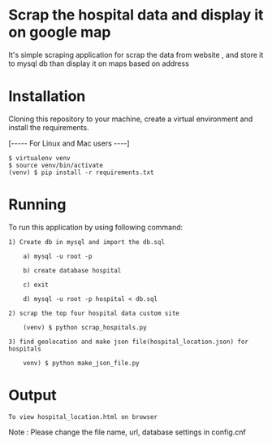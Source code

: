 Scrap the hospital data and display it on google map
====================================================
 It's simple scraping application for scrap the data from website , and store it to mysql db than display it on maps based on address 

Installation
============
Cloning this repository to your machine, create a virtual environment and install the requirements.

[----- For Linux and Mac users ----]

	$ virtualenv venv
    $ source venv/bin/activate
    (venv) $ pip install -r requirements.txt

Running
=======
To run this application by using following command:

	1) Create db in mysql and import the db.sql
		
		a) mysql -u root -p

		b) create database hospital

		c) exit

		d) mysql -u root -p hospital < db.sql

	2) scrap the top four hospital data custom site
		
		(venv) $ python scrap_hospitals.py 

	3) find geolocation and make json file(hospital_location.json) for hospitals
		
		venv) $ python make_json_file.py

Output
======
	To view hospital_location.html on browser


Note : Please change the file name, url, database settings in config.cnf

    
